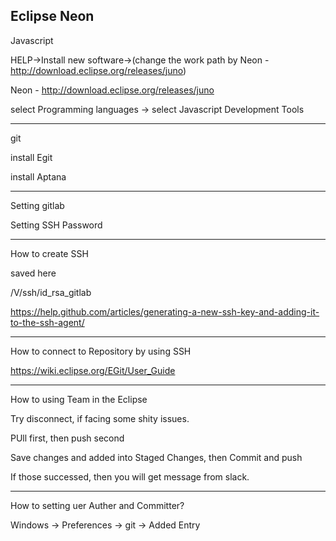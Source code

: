 Eclipse Neon
------------------------------------------------------------------

Javascript

HELP->Install new software->(change the work path by Neon - http://download.eclipse.org/releases/juno)

Neon - http://download.eclipse.org/releases/juno

select Programming languages -> select Javascript Development Tools 

------------------------------------------------------------------

git

install Egit

install Aptana

------------------------------------------------------------------

Setting gitlab

Setting SSH Password


------------------------------------------------------------------

How to create SSH 

saved here

/V/ssh/id_rsa_gitlab

https://help.github.com/articles/generating-a-new-ssh-key-and-adding-it-to-the-ssh-agent/


------------------------------------------------------------------
How to connect to Repository by using SSH

https://wiki.eclipse.org/EGit/User_Guide


------------------------------------------------------------------

How to using Team in the Eclipse

Try disconnect, if facing some shity issues.

PUll first, then push second

Save changes and added into Staged Changes, then Commit and push

If those successed, then you will get message from slack.


------------------------------------------------------------------

How to setting uer Auther and Committer?

Windows -> Preferences -> git -> Added Entry


